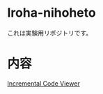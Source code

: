 # Iroha-nihoheto

これは実験用リポジトリです。

# 内容

[Incremental Code Viewer](./InputMachine.html "Highlight.js code viewer")

